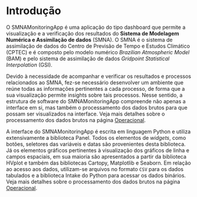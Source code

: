 # Introdução

O SMNAMonitoringApp é uma aplicação do tipo dashboard que permite a visualização e a verificação dos resultados do **Sistema de Modelagem Numérica e Assimilação de dados** (SMNA). O SMNA é o sistema de assimilação de dados do Centro de Previsão de Tempo e Estudos Climático (CPTEC) e é composto pelo modelo numérico _Brazilian Atmospheric Model_ (BAM) e pelo sistema de assimilação de dados _Gridpoint Statistical Interpolation_ (GSI).

Devido à necessidade de acompanhar e verificar os resultados e processos relacionados ao SMNA, fez-se necessário desenvolver um ambiente que reúne todas as informações pertinentes a cada processo, de forma que a sua visualização permite insights sobre tais processos. Nesse sentido, a estrutura de software do SMNAMonitoringApp compreende não apenas a interface em si, mas também o processamento dos dados brutos para que possam ser visualizados na interface. Veja mais detalhes sobre o processamento dos dados brutos na página [Operacional](operacional.md).

A interface do SMNAMonitoringApp é escrita em linguagem Python e utiliza extensivamente a biblioteca Panel. Todos os elementos de _widgets_, como botões, seletores das variáveis e datas são provenientes desta biblioteca. Já os elementos gráficos pertinentes à visualização dos gráficos de linha e campos espaciais, em sua maioria são apresentados a partir da biblioteca HVplot e também das bibliotecas Cartopy, Matplotlib e Seaborn. Em relação ao acesso aos dados, utilizam-se arquivos no formato `CSV` para os dados tabulados e a biblioteca Intake do Python para acessar os dados binários. Veja mais detalhes sobre o processamento dos dados brutos na página [Operacional](operacional.md).
